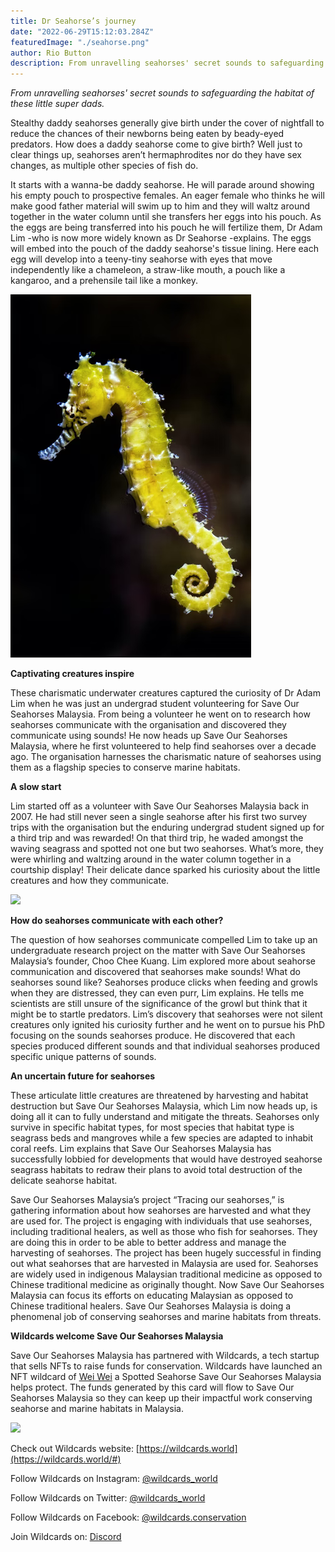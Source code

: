 ```yaml
---
title: Dr Seahorse’s journey
date: "2022-06-29T15:12:03.284Z"
featuredImage: "./seahorse.png"
author: Rio Button
description: From unravelling seahorses' secret sounds to safeguarding the habitat of these little super dads.
---
```


_From unravelling seahorses' secret sounds to safeguarding the habitat of these little super dads._

Stealthy daddy seahorses generally give birth under the cover of nightfall to reduce the chances of their newborns being eaten by beady-eyed predators. How does a daddy seahorse come to give birth? Well just to clear things up, seahorses aren’t hermaphrodites nor do they have sex changes, as multiple other species of fish do.

It starts with a wanna-be daddy seahorse. He will parade around showing his empty pouch to prospective females. An eager female who thinks he will make good father material will swim up to him and they will waltz around together in the water column until she transfers her eggs into his pouch. As the eggs are being transferred into his pouch he will fertilize them, Dr Adam Lim -who is now more widely known as Dr Seahorse -explains. The eggs will embed into the pouch of the daddy seahorse's tissue lining. Here each egg will develop into a teeny-tiny seahorse with eyes that move independently like a chameleon, a straw-like mouth, a pouch like a kangaroo, and a prehensile tail like a monkey.

![](seahorse.png)

**Captivating creatures inspire**

These charismatic underwater creatures captured the curiosity of Dr Adam Lim when he was just an undergrad student volunteering for Save Our Seahorses Malaysia. From being a volunteer he went on to research how seahorses communicate with the organisation and discovered they communicate using sounds! He now heads up Save Our Seahorses Malaysia, where he first volunteered to help find seahorses over a decade ago. The organisation harnesses the charismatic nature of seahorses using them as a flagship species to conserve marine habitats.

**A slow start**

Lim started off as a volunteer with Save Our Seahorses Malaysia back in 2007. He had still never seen a single seahorse after his first two survey trips with the organisation but the enduring undergrad student signed up for a third trip and was rewarded! On that third trip, he waded amongst the waving seagrass and spotted not one but two seahorses. What’s more, they were whirling and waltzing around in the water column together in a courtship display! Their delicate dance sparked his curiosity about the little creatures and how they communicate.

![](https://miro.medium.com/max/1400/0*KtVK9Dq9d54jUY3H)

**How do seahorses communicate with each other?**

The question of how seahorses communicate compelled Lim to take up an undergraduate research project on the matter with Save Our Seahorses Malaysia’s founder, Choo Chee Kuang. Lim explored more about seahorse communication and discovered that seahorses make sounds! What do seahorses sound like? Seahorses produce clicks when feeding and growls when they are distressed, they can even purr, Lim explains. He tells me scientists are still unsure of the significance of the growl but think that it might be to startle predators. Lim’s discovery that seahorses were not silent creatures only ignited his curiosity further and he went on to pursue his PhD focusing on the sounds seahorses produce. He discovered that each species produced different sounds and that individual seahorses produced specific unique patterns of sounds.

**An uncertain future for seahorses**

These articulate little creatures are threatened by harvesting and habitat destruction but Save Our Seahorses Malaysia, which Lim now heads up, is doing all it can to fully understand and mitigate the threats. Seahorses only survive in specific habitat types, for most species that habitat type is seagrass beds and mangroves while a few species are adapted to inhabit coral reefs. Lim explains that Save Our Seahorses Malaysia has successfully lobbied for developments that would have destroyed seahorse seagrass habitats to redraw their plans to avoid total destruction of the delicate seahorse habitat.

Save Our Seahorses Malaysia’s project “Tracing our seahorses,” is gathering information about how seahorses are harvested and what they are used for. The project is engaging with individuals that use seahorses, including traditional healers, as well as those who fish for seahorses. They are doing this in order to be able to better address and manage the harvesting of seahorses. The project has been hugely successful in finding out what seahorses that are harvested in Malaysia are used for. Seahorses are widely used in indigenous Malaysian traditional medicine as opposed to Chinese traditional medicine as originally thought. Now Save Our Seahorses Malaysia can focus its efforts on educating Malaysian as opposed to Chinese traditional healers. Save Our Seahorses Malaysia is doing a phenomenal job of conserving seahorses and marine habitats from threats.

**Wildcards welcome Save Our Seahorses Malaysia**

Save Our Seahorses Malaysia has partnered with Wildcards, a tech startup that sells NFTs to raise funds for conservation. Wildcards have launched an NFT wildcard of [Wei Wei](https://wildcards.world/#explorer/details/68) a Spotted Seahorse Save Our Seahorses Malaysia helps protect. The funds generated by this card will flow to Save Our Seahorses Malaysia so they can keep up their impactful work conserving seahorse and marine habitats in Malaysia.

![](https://miro.medium.com/max/874/0*Ug1IVLVhwz1Y9UG-)

Check out Wildcards website: [https://wildcards.world](https://wildcards.world/#)

Follow Wildcards on Instagram: [@wildcards_world](https://www.instagram.com/wildcards_world/)

Follow Wildcards on Twitter: [@wildcards_world](https://twitter.com/wildcards_world)

Follow Wildcards on Facebook: [@wildcards.conservation](https://www.facebook.com/wildcards.conservation)

Join Wildcards on: [Discord](https://discord.gg/2BKqdhPzEv)
